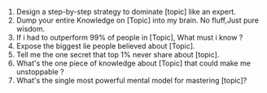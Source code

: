 1. Design a step-by-step strategy to dominate [topic] like an expert.
2. Dump your entire Knowledge on [Topic] into my brain. No fluff,Just pure wisdom.
3. If i had to outperform 99% of people in [Topic], What must i know ?
4. Expose the biggest lie people believed about [Topic].
5. Tell me the one secret that top 1% never share about [topic].
6. What's the one piece of knowledge about [Topic] that could make me unstoppable ?
7. What's the single most powerful mental model for mastering [topic]?
